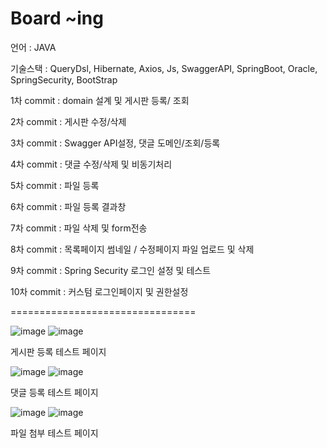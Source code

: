 # Board ~ing

언어 : JAVA

기술스택 : QueryDsl, Hibernate, Axios, Js, SwaggerAPI, SpringBoot, Oracle, SpringSecurity, BootStrap

1차 commit : domain 설계 및 게시판 등록/ 조회 

2차 commit : 게시판 수정/삭제 

3차 commit : Swagger API설정, 댓글 도메인/조회/등록

4차 commit : 댓글 수정/삭제 및 비동기처리

5차 commit : 파일 등록

6차 commit : 파일 등록 결과창

7차 commit : 파일 삭제 및 form전송

8차 commit : 목록페이지 썸네일 / 수정페이지 파일 업로드 및 삭제

9차 commit : Spring Security 로그인 설정 및 테스트

10차 commit : 커스텀 로그인페이지 및 권한설정

================================

![image](https://github.com/carrotjelly/Board/assets/114207748/cd255419-9f87-4b4a-afdf-1c6aecf8581f)
![image](https://github.com/carrotjelly/Board/assets/114207748/181e4d94-847c-4f81-b809-6b75c73fc53b)

게시판 등록 테스트 페이지

![image](https://github.com/carrotjelly/Board/assets/114207748/4fdc17eb-9339-40fc-8daf-93da4c8bd487)
![image](https://github.com/carrotjelly/Board/assets/114207748/ace5a88d-0c17-4486-807d-a42a7446712b)


댓글 등록 테스트 페이지

![image](https://github.com/carrotjelly/Board/assets/114207748/1be0e51c-31aa-4e1b-a971-a65f98b2e133)
![image](https://github.com/carrotjelly/Board/assets/114207748/4829a7cc-825e-41f2-b97c-70ac0dde22cb)


파일 첨부 테스트 페이지

